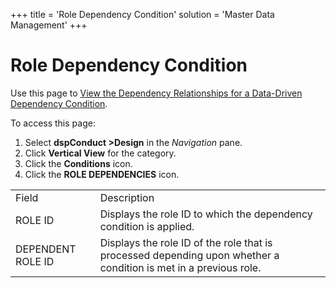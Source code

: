 +++
title = 'Role Dependency Condition'
solution = 'Master Data Management'
+++

# Role Dependency Condition

<div class="use">

Use this page to [View the Dependency Relationships for a Data-Driven
Dependency
Condition](../Use_Cases/Add_Data_Driven_Dependency_Conditions.htm#View_the_Dependency_Relationships_for_a_Data_Driven_Dependency_Condition).

</div>

To access this page:

1.  Select <span style="font-weight: bold;">dspConduct
    \></span>**Design** in the *Navigation* pane.
2.  Click **Vertical View** for the category.
3.  Click the **Conditions** icon.
4.  Click the <span style="font-weight: bold;">ROLE DEPENDENCIES</span>
    icon.

|                   |                                                                                                                  |
| ----------------- | ---------------------------------------------------------------------------------------------------------------- |
| Field             | Description                                                                                                      |
| ROLE ID           | Displays the role ID to which the dependency condition is applied.                                               |
| DEPENDENT ROLE ID | Displays the role ID of the role that is processed depending upon whether a condition is met in a previous role. |
